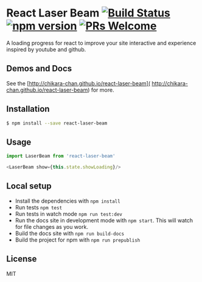 # React Laser Beam [![Build Status](https://travis-ci.org/chikara-chan/react-laser-beam.svg?branch=master)](https://travis-ci.org/chikara-chan/react-laser-beam) [![npm version](https://badge.fury.io/js/react-laser-beam.svg)](https://www.npmjs.com/package/react-laser-beam) [![PRs Welcome](https://img.shields.io/badge/PRs-welcome-brightgreen.svg)](#)

A loading progress for react to improve your site interactive and experience inspired by youtube and github.

## Demos and Docs
See the [http://chikara-chan.github.io/react-laser-beam]( http://chikara-chan.github.io/react-laser-beam) for more.

## Installation

``` bash
$ npm install --save react-laser-beam
```

## Usage

``` js
import LaserBeam from 'react-laser-beam'
```
``` js
<LaserBeam show={this.state.showLoading}/>
```

## Local setup

- Install the dependencies with `npm install`
- Run tests `npm test`
- Run tests in watch mode `npm run test:dev`
- Run the docs site in development mode with `npm start`. This will watch for file changes as you work.
- Build the docs site with `npm run build-docs`
- Build the project for npm with `npm run prepublish`

## License

MIT
